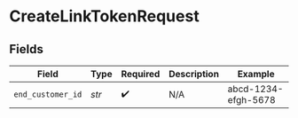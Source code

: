 # CreateLinkTokenRequest


## Fields

| Field               | Type                | Required            | Description         | Example             |
| ------------------- | ------------------- | ------------------- | ------------------- | ------------------- |
| `end_customer_id`   | *str*               | :heavy_check_mark:  | N/A                 | abcd-1234-efgh-5678 |